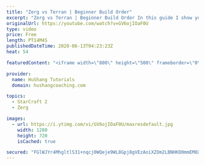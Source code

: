 ```yaml
---
title: "Zerg vs Terran | Beginner Build Order"
excerpt: "Zerg vs Terran | Beginner Build Order In this guide I show you a safe & balanced build order to allow you to get into the mid-game on equal footing.  Community discord: https://discord.gg/pPhaEk9  Interested in Starcraft lessons? Check out my website! I would love to help you improve and reach your goals."
originalUrl: https://youtube.com/watch?v=GV6ojIOaF0U
type: video
price: Free
length: PT14M4S
publishedDateTime: 2020-06-13T04:23:23Z
heat: 54

featuredContent: "<iframe width=\"800\" height=\"500\" frameborder=\"0\" src=\"https://www.youtube.com/embed/GV6ojIOaF0U\" allow=\"accelerometer; autoplay; encrypted-media; gyroscope; picture-in-picture\" allowfullscreen></iframe>"

provider:
  name: HuShang Tutorials
  domain: hushangcoaching.com

topics:
  - StarCraft 2
  - Zerg

images:
  - url: https://i.ytimg.com/vi/GV6ojIOaF0U/maxresdefault.jpg
    width: 1280
    height: 720
    isCached: true

secured: "FGlWJYr4MhgltlS31+nqcj0WQeje9WL8Gpj8gVEzAoiXZOm2LBNHKO0mmEMOXaEZuoN9sqtGs+TQJ64UmDzIv8SJ0Y667J2Ze2Sj3dfvdWbf1ae5YO9hnsvBhTMieF9KN9osvxAci+eWym8mK7XlMQYa7UMeVRbKKDUj6RGf1GhIh4G4EmI8OT2mNDj5uT71a/L8Gt9ZjVV8OiiwJU7EWkrPASgwpF8tSzffyy0xrspZibWe4SGWVabNpOYMnhp/pOpQd8h/XXdpEsfGZ7Al8AiCqaA8KNh/TRCv3mGt9wewHSFdzc4Tgjjb+qXtEu+yH/bkp9K0CzuzbYgaUJjmHZjkYC8E9HIyUFgQ5Wd8ebPP4lDpfgsfk2hVFgBaGXxb7EFj2Pga1f0P/JAdP8nxb/+wNcrTqMzUnkBJqmwMHzw=;pwWin/KqlgnjJ+J55+yblg=="
---
```


